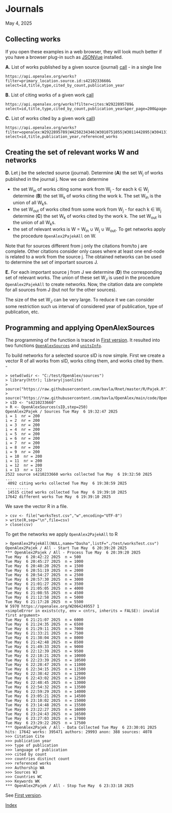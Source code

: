 # Journals

May 4, 2025

## Collecting works

If you open these examples in a web browser, they will look much better if you have a browser plug-in such as [JSONVue](https://chromewebstore.google.com/detail/jsonvue/chklaanhfefbnpoihckbnefhakgolnmc) installed.

**A.** List of works published by a given source (journal) [call](https://api.openalex.org/works?filter=primary_location.source.id:s4210233660&select=id,title,type,cited_by_count,publication_year) - in a single line
```
https://api.openalex.org/works?filter=primary_location.source.id:s4210233660&
select=id,title,type,cited_by_count,publication_year
```
**B.** List of citing works of a given work [call](https://api.openalex.org/works?filter=cites:W2922895789&select=id,title,type,cited_by_count,publication_year&per_page=200&page=1)

```
https://api.openalex.org/works?filter=cites:W2922895789&
select=id,title,type,cited_by_count,publication_year&per_page=200&page=1
```
**C.** List of works cited by a given work [call](https://api.openalex.org/works?filter=openalex:W2922895789|W4250234346|W3010751055|W3011442895|W3041317610|W4406275124&select=id,title,publication_year,referenced_works))

```
https://api.openalex.org/works?filter=openalex:W2922895789|W4250234346|W3010751055|W3011442895|W3041317610|W4406275124&
select=id,title,publication_year,referenced_works
```

## Creating the set of relevant works W and networks

**D.** Let j be the selected source (journal). Determine (**A**) the set W<sub>j</sub> of works published in the journal j. Now we can determine 
  * the set W<sub>in</sub> of works citing some work from W<sub>j</sub> - for each k ∈ W<sub>j</sub> determine (**B**) the set W<sub>k</sub> of works citing the work k.  The set W<sub>in</sub> is the union of all W<sub>k</sub>s.
  * the set W<sub>out</sub> of works cited from some work from W<sub>j</sub> - for each k ∈ W<sub>j</sub> determine (**C**) the set W<sub>k</sub> of works cited by the work k.  The set W<sub>out</sub> is the union of all W<sub>k</sub>s.
  * the set of relevant works is W = W<sub>in</sub> ∪ W<sub>j</sub> ∪ W<sub>out</sub>. To get networks apply the procedure `OpenAlex2PajekAll` on W.

Note that for sources different from j only the citations from/to j are complete. Other citations consider only cases where at least one end-node is related to a work from the source j.
The obtained networks can be used to determine the set of important sources J.

**E.** For each important source j from J we determine (**D**) the corresponding set of relevant works. The union of these set W<sub>J</sub> is used in the procedure `OpenAlex2PajekAll` to create networks. Now, the citation data are complete for all sources from J (but not for the other sources).

The size of the set W<sub>J</sub> can be very large. To reduce it we can consider some restriction such us interval of considered year of publication, type of publication, etc.

## Programming and applying OpenAlexSources

The programming of the function is traced in [First version](first.md). It resulted into two functions [`OpenAlexSources`](OpenAlexSources.md) and [`unitsInfo`](unitsInfo.md).

To build networks for a selected source sID is now simple. First we create a vector R of all works from sID, works citing them, and works cited by them.   - 
```
> setwd(wdir <- "C:/test/OpenAlex/sources")
> library(httr); library(jsonlite)
> source("https://raw.githubusercontent.com/bavla/Rnet/master/R/Pajek.R")
> source("https://raw.githubusercontent.com/bavla/OpenAlex/main/code/OpenAlex2Pajek.R")
> sID <- "s4210233660"
> R <- OpenAlexSources(sID,step=250)
OpenAlex2Pajek / Sources Tue May  6 19:32:47 2025 
i = 1  nr = 200 
i = 2  nr = 200 
i = 3  nr = 200 
i = 4  nr = 200 
i = 5  nr = 200 
i = 6  nr = 200 
i = 7  nr = 200 
i = 8  nr = 200 
i = 9  nr = 200 
i = 10  nr = 200 
i = 11  nr = 200 
i = 12  nr = 200 
i = 13  nr = 122 
2522 source s4210233660 works collected Tue May  6 19:32:50 2025 
...
 4092 citing works collected Tue May  6 19:38:59 2025 
..........
 14515 cited works collected Tue May  6 19:39:10 2025 
17642 different works Tue May  6 19:39:10 2025 
```
We save the vector R in a file.
```
> csv <- file("worksTest.csv","w",encoding="UTF-8")
> write(R,sep="\n",file=csv)
> close(csv)
```
To get the networks we apply `OpenAlex2PajekAll` to R
```
> OpenAlex2PajekAll(NULL,name="Dasha",listF="./test/worksTest.csv")
OpenAlex2Pajek / All - Start Tue May  6 20:39:20 2025 
*** OpenAlex2Pajek / All - Process Tue May  6 20:39:20 2025 
Tue May  6 20:42:22 2025  n = 500 
Tue May  6 20:45:27 2025  n = 1000 
Tue May  6 20:48:20 2025  n = 1500 
Tue May  6 20:51:19 2025  n = 2000 
Tue May  6 20:54:27 2025  n = 2500 
Tue May  6 20:57:30 2025  n = 3000 
Tue May  6 21:01:27 2025  n = 3500 
Tue May  6 21:05:05 2025  n = 4000 
Tue May  6 21:08:55 2025  n = 4500 
Tue May  6 21:12:58 2025  n = 5000 
Tue May  6 21:17:28 2025  n = 5500 
W 5970 https://openalex.org/W2064249557 1 
<simpleError in exists(cty, env = cntrs, inherits = FALSE): invalid first argument>
Tue May  6 21:21:07 2025  n = 6000 
Tue May  6 21:24:35 2025  n = 6500 
Tue May  6 21:29:11 2025  n = 7000 
Tue May  6 21:33:21 2025  n = 7500 
Tue May  6 21:38:04 2025  n = 8000 
Tue May  6 21:42:48 2025  n = 8500 
Tue May  6 21:49:33 2025  n = 9000 
Tue May  6 22:12:39 2025  n = 9500 
Tue May  6 22:18:21 2025  n = 10000 
Tue May  6 22:23:39 2025  n = 10500 
Tue May  6 22:28:47 2025  n = 11000 
Tue May  6 22:34:15 2025  n = 11500 
Tue May  6 22:38:42 2025  n = 12000 
Tue May  6 22:43:02 2025  n = 12500 
Tue May  6 22:48:45 2025  n = 13000 
Tue May  6 22:54:32 2025  n = 13500 
Tue May  6 22:59:29 2025  n = 14000 
Tue May  6 23:05:21 2025  n = 14500 
Tue May  6 23:10:02 2025  n = 15000 
Tue May  6 23:14:48 2025  n = 15500 
Tue May  6 23:22:27 2025  n = 16000 
Tue May  6 23:24:43 2025  n = 16500 
Tue May  6 23:27:03 2025  n = 17000 
Tue May  6 23:29:22 2025  n = 17500 
*** OpenAlex2Pajek / All - Data Collected Tue May  6 23:30:01 2025 
hits: 17642 works: 395471 authors: 29993 anon: 388 sources: 4078 
>>> Citation Cite
>>> publication year
>>> type of publication
>>> language of publication
>>> cited by count
>>> countries distinct count
>>> referenced works
>>> Authorship WA
>>> Sources WJ
>>> Countries WC
>>> Keywords WK
*** OpenAlex2Pajek / All - Stop Tue May  6 23:33:18 2025 
```
See [First version](first.md).

[Index](README.md)
